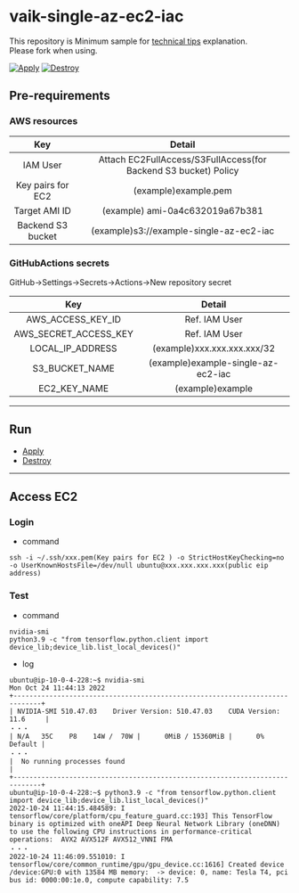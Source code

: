 # vaik-single-az-ec2-iac

This repository is Minimum sample for [technical tips](https://www.vaikobo.com/tips) explanation. <br>Please fork when using.

[![Apply](https://github.com/vaik-info/vaik-single-az-ec2-iac/actions/workflows/apply.yml/badge.svg)](https://github.com/vaik-info/vaik-single-az-ec2-iac/actions/workflows/apply.yml)
[![Destroy](https://github.com/vaik-info/vaik-single-az-ec2-iac/actions/workflows/destroy.yml/badge.svg)](https://github.com/vaik-info/vaik-single-az-ec2-iac/actions/workflows/destroy.yml)

## Pre-requirements

### AWS resources

|               Key               |                             Detail                              |
|:-------------------------------:|:---------------------------------------------------------------:|
|            IAM User             | Attach EC2FullAccess/S3FullAccess(for Backend S3 bucket) Policy |
|        Key pairs for EC2        |                      (example)example.pem                       |
|          Target AMI ID          |                 (example) ami-0a4c632019a67b381                 |
|        Backend S3 bucket        |             (example)s3://example-single-az-ec2-iac              |

### GitHubActions secrets

GitHub->Settings->Secrets->Actions->New repository secret

|          Key          |                Detail                |
|:---------------------:|:------------------------------------:|
|   AWS_ACCESS_KEY_ID   |            Ref. IAM User             |
| AWS_SECRET_ACCESS_KEY |            Ref. IAM User             |
|   LOCAL_IP_ADDRESS   |     (example)xxx.xxx.xxx.xxx/32      |
|    S3_BUCKET_NAME     |  (example)example-single-az-ec2-iac  |
|     EC2_KEY_NAME      |        (example)example             |

--------
## Run

- [Apply](https://github.com/vaik-info/vaik-single-az-ec2-iac/actions/workflows/apply.yml)
- [Destroy](https://github.com/vaik-info/vaik-single-az-ec2-iac/actions/workflows/destroy.yml)


--------

## Access EC2

### Login

- command

```shell
ssh -i ~/.ssh/xxx.pem(Key pairs for EC2 ) -o StrictHostKeyChecking=no -o UserKnownHostsFile=/dev/null ubuntu@xxx.xxx.xxx.xxx(public eip address)
```

### Test

- command

```shell
nvidia-smi
python3.9 -c "from tensorflow.python.client import device_lib;device_lib.list_local_devices()"
```

- log

```shell
ubuntu@ip-10-0-4-228:~$ nvidia-smi
Mon Oct 24 11:44:13 2022       
+-----------------------------------------------------------------------------+
| NVIDIA-SMI 510.47.03    Driver Version: 510.47.03    CUDA Version: 11.6     |
・・・
| N/A   35C    P8    14W /  70W |      0MiB / 15360MiB |      0%      Default |
・・・
|  No running processes found                                                 |
+-----------------------------------------------------------------------------+
ubuntu@ip-10-0-4-228:~$ python3.9 -c "from tensorflow.python.client import device_lib;device_lib.list_local_devices()"
2022-10-24 11:44:15.484589: I tensorflow/core/platform/cpu_feature_guard.cc:193] This TensorFlow binary is optimized with oneAPI Deep Neural Network Library (oneDNN) to use the following CPU instructions in performance-critical operations:  AVX2 AVX512F AVX512_VNNI FMA
・・・
2022-10-24 11:46:09.551010: I tensorflow/core/common_runtime/gpu/gpu_device.cc:1616] Created device /device:GPU:0 with 13584 MB memory:  -> device: 0, name: Tesla T4, pci bus id: 0000:00:1e.0, compute capability: 7.5

```